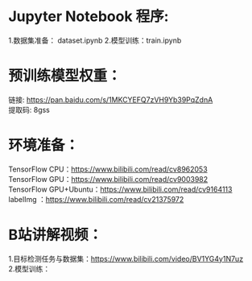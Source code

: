 # Jupyter Notebook 程序:  
1.数据集准备： dataset.ipynb
2.模型训练：train.ipynb

# 预训练模型权重：
链接: https://pan.baidu.com/s/1MKCYEFQ7zVH9Yb39PqZdnA  
提取码: 8gss  

# 环境准备：  
TensorFlow CPU：https://www.bilibili.com/read/cv8962053  
TensorFlow GPU：https://www.bilibili.com/read/cv9003982  
TensorFlow GPU+Ubuntu：https://www.bilibili.com/read/cv9164113  
labelImg ：https://www.bilibili.com/read/cv21375972  

# B站讲解视频：  
1.目标检测任务与数据集：https://www.bilibili.com/video/BV1YG4y1N7uz  
2.模型训练：
